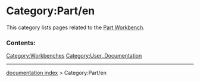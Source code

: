 # Category:Part/en
This category lists pages related to the [Part Workbench](Part_Workbench.md).

### Contents:

[Category:Workbenches](Category:Workbenches.md) [Category:User\_Documentation](Category:User_Documentation.md)

---
[documentation index](../README.md) > Category:Part/en
